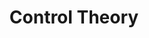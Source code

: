 ---
types: "word"

title: "Control Theory"

categories: ['']

tags: ['Control', 'Theory']

arabic: 'نظرية التحكم'

arexps: []

enwords: ['Control Theory']

enexps: []

arlexicons: 'ن'

enlexicons: 'C'

authors: ['Ruqayya Roshdy']

translators: ['']

citations: 'العربية والذكاء الاصطناعي'

sources: 'مركز الملك عبدالله بن عبدالعزيز الدولي لخدمة اللغة العربية'

word: "true"

slug: ""
---
